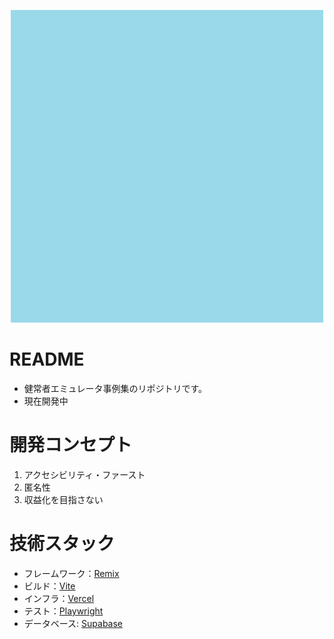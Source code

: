 <p align="center">
<img src = ./public/favicon.png width=500>
</p>

# README
- 健常者エミュレータ事例集のリポジトリです。
- 現在開発中

# 開発コンセプト
1. アクセシビリティ・ファースト
2. 匿名性
3. 収益化を目指さない

# 技術スタック
- フレームワーク：[Remix](https://remix.run/)
- ビルド：[Vite](https://vitejs.dev/)
- インフラ：[Vercel](https://vercel.com/)
- テスト：[Playwright](https://playwright.dev/)
- データベース: [Supabase](https://supabase.io/)